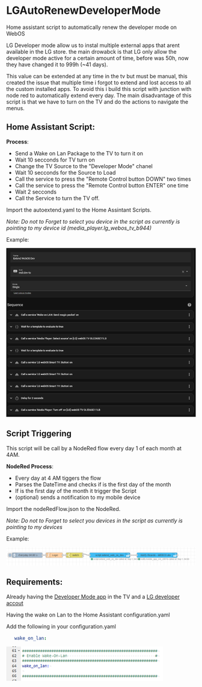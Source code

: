# LGAutoRenewDeveloperMode
Home assistant script to automatically renew the developer mode on WebOS

LG Developer mode allow us to instal multiple external apps that arent available in the LG store.
the main drowabck is that LG only allow the developer mode active for a certain amount of time, before was 50h, now they have changed it to 999h (~41 days).

This value can be extended at any time in the tv but must be manual, this created the issue that multiple time i forgot to extend and lost access to all the custom installed apps.
To avoid this i build this script with junction with node red to automatically extend every day.
The main disadvantage of this script is that we have to turn on the TV and do the actions to navigate the menus.

## Home Assistant Script:

**Process**:
- Send a Wake on Lan Package to the TV to turn it on
- Wait 10 secconds for TV turn on
- Change the TV Source to the "Developer Mode" chanel
- Wait 10 secconds for the Source to Load
- Call the service to press the "Remote Control button DOWN" two times
- Call the service to press the "Remote Control button ENTER" one time
- Wait 2 secconds
- Call the Service to turn the TV off.

Import the autoextend.yaml to the Home Assintant Scripts.

_Note: Do not to Forget to select you device in the script as currently is pointing to my device id (media_player.lg_webos_tv_b944)_

Example:

![Architecture Diagram](img/script.png)

## Script Triggering
This script will be call by a NodeRed flow every day 1 of each month at 4AM.

**NodeRed Process**:
- Every day at 4 AM tiggers the flow
- Parses the DateTime and checks if is the first day of the month
- If is the first day of the month it trigger the Script
- (optional) sends a notification to my mobile device


Import the nodeRedFlow.json to the NodeRed.

_Note: Do not to Forget to select you devices in the script as currently is pointing to my devices_


Example:

![Architecture Diagram](img/nodeRedFlow.png)


## Requirements:

Already having the [Developer Mode app](https://webostv.developer.lge.com/develop/getting-started/developer-mode-app#installing-developer-mode-app)  in the TV and a [LG developer accout](https://webostv.developer.lge.com/develop/getting-started/preparing-lg-account)



Having the wake on Lan to the Home Assistant configuration.yaml

Add the following in your configuration.yaml
 ```yaml
    wake_on_lan:
```
![Architecture Diagram](img/configurationYAML.png)

